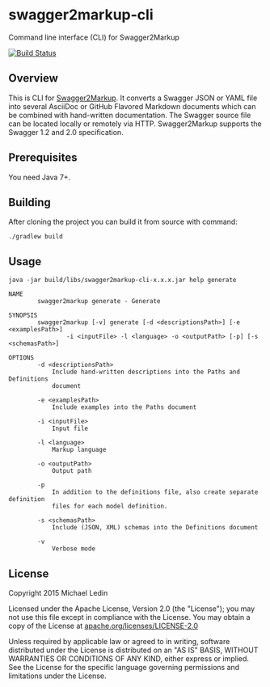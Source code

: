 # swagger2markup-cli
Command line interface (CLI) for Swagger2Markup

[![Build Status](https://travis-ci.org/mxl/swagger2markup-cli.svg)](https://travis-ci.org/mxl/swagger2markup-cli)

## Overview

This is CLI for [Swagger2Markup](https://github.com/Swagger2Markup/swagger2markup).
It converts a Swagger JSON or YAML file into several AsciiDoc or GitHub Flavored Markdown documents which can be combined with hand-written documentation. The Swagger source file can be located locally or remotely via HTTP. Swagger2Markup supports the Swagger 1.2 and 2.0 specification.

## Prerequisites

You need Java 7+.

## Building

After cloning the project you can build it from source with command:

`./gradlew build`

## Usage

`java -jar build/libs/swagger2markup-cli-x.x.x.jar help generate`

```
NAME
        swagger2markup generate - Generate

SYNOPSIS
        swagger2markup [-v] generate [-d <descriptionsPath>] [-e <examplesPath>]
                -i <inputFile> -l <language> -o <outputPath> [-p] [-s <schemasPath>]

OPTIONS
        -d <descriptionsPath>
            Include hand-written descriptions into the Paths and Definitions
            document

        -e <examplesPath>
            Include examples into the Paths document

        -i <inputFile>
            Input file

        -l <language>
            Markup language

        -o <outputPath>
            Output path

        -p
            In addition to the definitions file, also create separate definition
            files for each model definition.

        -s <schemasPath>
            Include (JSON, XML) schemas into the Definitions document

        -v
            Verbose mode
```

## License

Copyright 2015 Michael Ledin

Licensed under the Apache License, Version 2.0 (the "License");
you may not use this file except in compliance with the License.
You may obtain a copy of the License at [apache.org/licenses/LICENSE-2.0](http://www.apache.org/licenses/LICENSE-2.0)

Unless required by applicable law or agreed to in writing, software
distributed under the License is distributed on an "AS IS" BASIS,
WITHOUT WARRANTIES OR CONDITIONS OF ANY KIND, either express or implied.
See the License for the specific language governing permissions and
limitations under the License.